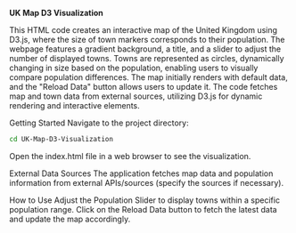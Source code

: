 **UK Map D3 Visualization**

This HTML code creates an interactive map of the United Kingdom using D3.js, where the size of town markers corresponds to their population. The webpage features a gradient background, a title, and a slider to adjust the number of displayed towns. Towns are represented as circles, dynamically changing in size based on the population, enabling users to visually compare population differences. The map initially renders with default data, and the "Reload Data" button allows users to update it. The code fetches map and town data from external sources, utilizing D3.js for dynamic rendering and interactive elements.

Getting Started
Navigate to the project directory:

```bash
cd UK-Map-D3-Visualization
```

Open the index.html file in a web browser to see the visualization.

External Data Sources
The application fetches map data and population information from external APIs/sources (specify the sources if necessary).

How to Use
Adjust the Population Slider to display towns within a specific population range.
Click on the Reload Data button to fetch the latest data and update the map accordingly.
